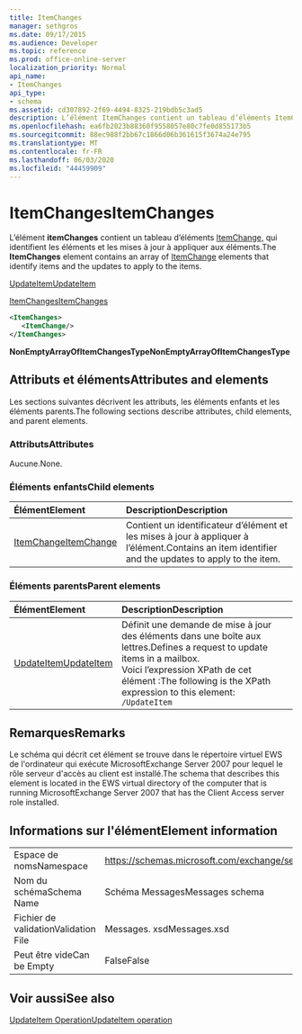 ```yaml
---
title: ItemChanges
manager: sethgros
ms.date: 09/17/2015
ms.audience: Developer
ms.topic: reference
ms.prod: office-online-server
localization_priority: Normal
api_name:
- ItemChanges
api_type:
- schema
ms.assetid: cd307892-2f69-4494-8325-219bdb5c3ad5
description: L’élément ItemChanges contient un tableau d’éléments ItemChange, qui identifient les éléments et les mises à jour à appliquer aux éléments.
ms.openlocfilehash: ea6fb2023b88360f9558057e80c7fe0d855173b5
ms.sourcegitcommit: 88ec988f2bb67c1866d06b361615f3674a24e795
ms.translationtype: MT
ms.contentlocale: fr-FR
ms.lasthandoff: 06/03/2020
ms.locfileid: "44459909"
---
```

# <a name="itemchanges"></a><span data-ttu-id="875d1-103">ItemChanges</span><span class="sxs-lookup"><span data-stu-id="875d1-103">ItemChanges</span></span>

<span data-ttu-id="875d1-104">L’élément **itemChanges** contient un tableau d’éléments [ItemChange,](itemchange.md) qui identifient les éléments et les mises à jour à appliquer aux éléments.</span><span class="sxs-lookup"><span data-stu-id="875d1-104">The **ItemChanges** element contains an array of [ItemChange](itemchange.md) elements that identify items and the updates to apply to the items.</span></span> 
  
[<span data-ttu-id="875d1-105">UpdateItem</span><span class="sxs-lookup"><span data-stu-id="875d1-105">UpdateItem</span></span>](updateitem.md)
  
[<span data-ttu-id="875d1-106">ItemChanges</span><span class="sxs-lookup"><span data-stu-id="875d1-106">ItemChanges</span></span>](itemchanges.md)
  
```xml
<ItemChanges>
   <ItemChange/>
</ItemChanges>
```

 <span data-ttu-id="875d1-107">**NonEmptyArrayOfItemChangesType**</span><span class="sxs-lookup"><span data-stu-id="875d1-107">**NonEmptyArrayOfItemChangesType**</span></span>
## <a name="attributes-and-elements"></a><span data-ttu-id="875d1-108">Attributs et éléments</span><span class="sxs-lookup"><span data-stu-id="875d1-108">Attributes and elements</span></span>

<span data-ttu-id="875d1-109">Les sections suivantes décrivent les attributs, les éléments enfants et les éléments parents.</span><span class="sxs-lookup"><span data-stu-id="875d1-109">The following sections describe attributes, child elements, and parent elements.</span></span>
  
### <a name="attributes"></a><span data-ttu-id="875d1-110">Attributs</span><span class="sxs-lookup"><span data-stu-id="875d1-110">Attributes</span></span>

<span data-ttu-id="875d1-111">Aucune.</span><span class="sxs-lookup"><span data-stu-id="875d1-111">None.</span></span>
  
### <a name="child-elements"></a><span data-ttu-id="875d1-112">Éléments enfants</span><span class="sxs-lookup"><span data-stu-id="875d1-112">Child elements</span></span>

|<span data-ttu-id="875d1-113">**Élément**</span><span class="sxs-lookup"><span data-stu-id="875d1-113">**Element**</span></span>|<span data-ttu-id="875d1-114">**Description**</span><span class="sxs-lookup"><span data-stu-id="875d1-114">**Description**</span></span>|
|:-----|:-----|
|[<span data-ttu-id="875d1-115">ItemChange</span><span class="sxs-lookup"><span data-stu-id="875d1-115">ItemChange</span></span>](itemchange.md) <br/> |<span data-ttu-id="875d1-116">Contient un identificateur d’élément et les mises à jour à appliquer à l’élément.</span><span class="sxs-lookup"><span data-stu-id="875d1-116">Contains an item identifier and the updates to apply to the item.</span></span>  <br/> |
   
### <a name="parent-elements"></a><span data-ttu-id="875d1-117">Éléments parents</span><span class="sxs-lookup"><span data-stu-id="875d1-117">Parent elements</span></span>

|<span data-ttu-id="875d1-118">**Élément**</span><span class="sxs-lookup"><span data-stu-id="875d1-118">**Element**</span></span>|<span data-ttu-id="875d1-119">**Description**</span><span class="sxs-lookup"><span data-stu-id="875d1-119">**Description**</span></span>|
|:-----|:-----|
|[<span data-ttu-id="875d1-120">UpdateItem</span><span class="sxs-lookup"><span data-stu-id="875d1-120">UpdateItem</span></span>](updateitem.md) <br/> |<span data-ttu-id="875d1-121">Définit une demande de mise à jour des éléments dans une boîte aux lettres.</span><span class="sxs-lookup"><span data-stu-id="875d1-121">Defines a request to update items in a mailbox.</span></span>  <br/> <span data-ttu-id="875d1-122">Voici l’expression XPath de cet élément :</span><span class="sxs-lookup"><span data-stu-id="875d1-122">The following is the XPath expression to this element:</span></span>  <br/>  `/UpdateItem` <br/> |
   
## <a name="remarks"></a><span data-ttu-id="875d1-123">Remarques</span><span class="sxs-lookup"><span data-stu-id="875d1-123">Remarks</span></span>

<span data-ttu-id="875d1-124">Le schéma qui décrit cet élément se trouve dans le répertoire virtuel EWS de l'ordinateur qui exécute MicrosoftExchange Server 2007 pour lequel le rôle serveur d'accès au client est installé.</span><span class="sxs-lookup"><span data-stu-id="875d1-124">The schema that describes this element is located in the EWS virtual directory of the computer that is running MicrosoftExchange Server 2007 that has the Client Access server role installed.</span></span>
  
## <a name="element-information"></a><span data-ttu-id="875d1-125">Informations sur l'élément</span><span class="sxs-lookup"><span data-stu-id="875d1-125">Element information</span></span>

|||
|:-----|:-----|
|<span data-ttu-id="875d1-126">Espace de noms</span><span class="sxs-lookup"><span data-stu-id="875d1-126">Namespace</span></span>  <br/> |https://schemas.microsoft.com/exchange/services/2006/messages  <br/> |
|<span data-ttu-id="875d1-127">Nom du schéma</span><span class="sxs-lookup"><span data-stu-id="875d1-127">Schema Name</span></span>  <br/> |<span data-ttu-id="875d1-128">Schéma Messages</span><span class="sxs-lookup"><span data-stu-id="875d1-128">Messages schema</span></span>  <br/> |
|<span data-ttu-id="875d1-129">Fichier de validation</span><span class="sxs-lookup"><span data-stu-id="875d1-129">Validation File</span></span>  <br/> |<span data-ttu-id="875d1-130">Messages. xsd</span><span class="sxs-lookup"><span data-stu-id="875d1-130">Messages.xsd</span></span>  <br/> |
|<span data-ttu-id="875d1-131">Peut être vide</span><span class="sxs-lookup"><span data-stu-id="875d1-131">Can be Empty</span></span>  <br/> |<span data-ttu-id="875d1-132">False</span><span class="sxs-lookup"><span data-stu-id="875d1-132">False</span></span>  <br/> |
   
## <a name="see-also"></a><span data-ttu-id="875d1-133">Voir aussi</span><span class="sxs-lookup"><span data-stu-id="875d1-133">See also</span></span>



[<span data-ttu-id="875d1-134">UpdateItem Operation</span><span class="sxs-lookup"><span data-stu-id="875d1-134">UpdateItem operation</span></span>](updateitem-operation.md)

